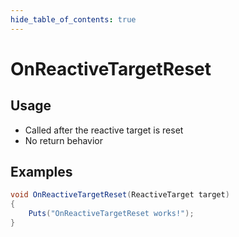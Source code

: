 ```yaml
---
hide_table_of_contents: true
---
```


# OnReactiveTargetReset

## Usage

* Called after the reactive target is reset
* No return behavior

## Examples

```csharp title=""
void OnReactiveTargetReset(ReactiveTarget target)
{
    Puts("OnReactiveTargetReset works!");
}
```
